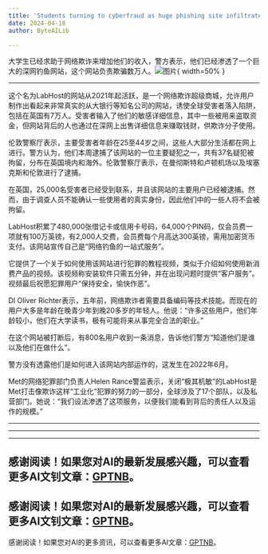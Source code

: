 ```yaml
---
title: 'Students turning to cyberfraud as huge phishing site infiltrated, police reveal'
date: 2024-04-18
author: ByteAILib

---
```


大学生已经求助于网络欺诈来增加他们的收入，警方表示，他们已经渗透了一个巨大的深网钓鱼网站，这个网站负责欺骗数万人。![图片](https://i.guim.co.uk/img/media/cba1e8b61101d29142bfb5d57ebb4bed2b165a5c/195_271_3629_2177/master/3629.jpg){ width=50% }

---
这个名为LabHost的网站从2021年起活跃，是一个网络欺诈超级商城，允许用户制作出看起来非常真实的从大银行等知名公司的网站，诱使全球受害者落入陷阱，包括在英国有7万人。受害者输入了他们的敏感详细信息，其中一些被用来盗取资金，但网站背后的人也通过在深网上出售详细信息来赚取钱财，供欺诈分子使用。

伦敦警察厅表示，主要受害者年龄在25至44岁之间，这些人大部分生活都在网上进行。警方认为，他们本周逮捕了该网站的一位主要疑犯之一，共有37名疑犯被拘留，分布在英国境内和海外。伦敦警察厅表示，在曼彻斯特和卢顿机场以及埃塞克斯和伦敦进行了逮捕。

在英国，25,000名受害者已经受到联系，并且该网站的主要用户已经被逮捕。然而，由于调查人员不能确认一些使用者的真实身份，因此他们中的一些人将不会被拘留。

LabHost积累了480,000张借记卡或信用卡号码，64,000个PIN码，仅会员费一项就有100万英镑，有2,000人交费，会员费每个月高达300英镑，需用加密货币支付。该网站宣传自己是“网络钓鱼的一站式服务”。

它提供了一个关于如何使用该网站进行犯罪的教程视频，类似于介绍如何使用新消费产品的视频。该视频称安装软件只需五分钟，并在出现问题时提供“客户服务”。视频最后祝愿犯罪用户“保持安全，愉快作恶”。

DI Oliver Richter表示，五年前，网络欺诈者需要具备编码等技术技能。而现在的用户大多是年龄在晚青少年到晚20多岁的年轻人。他说：“许多这些用户，他们年龄较小，他们在大学读书，极有可能将来从事完全合法的职业。”

在这个网站被打断后，有800名用户收到一条消息，告诉他们警方“知道他们是谁以及他们在做什么”。

警方没有透露他们是如何进入该网站内部运作的，这发生在2022年6月。


Met的网络犯罪部门负责人Helen Rance警监表示，关闭“极其机敏”的LabHost是Met打击像欺诈这样“工业化”犯罪的努力的一部分，全球涉及了17个部队，以及私营部门。她说：“我们设法渗透了这项服务，以便我们能看到背后的责任人以及运作的规模。”

---
---

---
感谢阅读！如果您对AI的最新发展感兴趣，可以查看更多AI文钊文章：[GPTNB](https://gptnb.com)。
---
感谢阅读！如果您对AI的最新发展感兴趣，可以查看更多AI文钊文章：[GPTNB](https://gptnb.com)。
---
感谢阅读！如果您对AI的更多资讯，可以查看更多AI文章：[GPTNB](https://gptnb.com)。